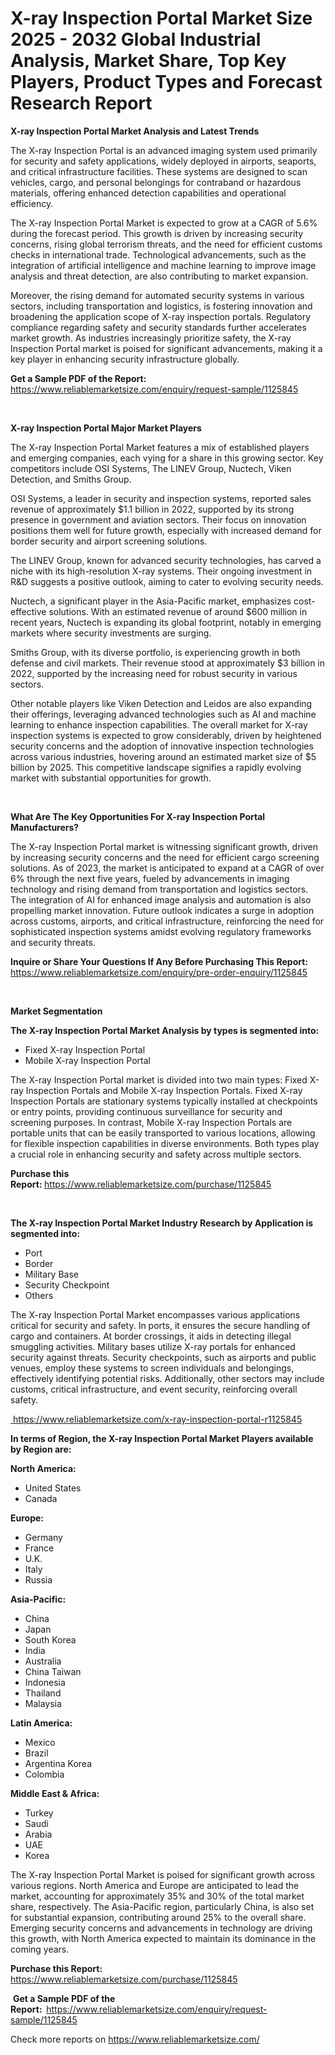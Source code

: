 <p><h1>X-ray Inspection Portal Market Size 2025 - 2032 Global Industrial Analysis, Market Share, Top Key Players, Product Types and Forecast Research Report</h1></p><p><strong>X-ray Inspection Portal Market Analysis and Latest Trends</strong></p>
<p><p>The X-ray Inspection Portal is an advanced imaging system used primarily for security and safety applications, widely deployed in airports, seaports, and critical infrastructure facilities. These systems are designed to scan vehicles, cargo, and personal belongings for contraband or hazardous materials, offering enhanced detection capabilities and operational efficiency. </p><p>The X-ray Inspection Portal Market is expected to grow at a CAGR of 5.6% during the forecast period. This growth is driven by increasing security concerns, rising global terrorism threats, and the need for efficient customs checks in international trade. Technological advancements, such as the integration of artificial intelligence and machine learning to improve image analysis and threat detection, are also contributing to market expansion.</p><p>Moreover, the rising demand for automated security systems in various sectors, including transportation and logistics, is fostering innovation and broadening the application scope of X-ray inspection portals. Regulatory compliance regarding safety and security standards further accelerates market growth. As industries increasingly prioritize safety, the X-ray Inspection Portal market is poised for significant advancements, making it a key player in enhancing security infrastructure globally.</p></p>
<p><strong>Get a Sample PDF of the Report:&nbsp;</strong> <a href="https://www.reliablemarketsize.com/enquiry/request-sample/1125845?utm_campaign=3367&utm_medium=2&utm_source=Github&utm_content=ia&utm_term=11042025&utm_id=x-ray-inspection-portal">https://www.reliablemarketsize.com/enquiry/request-sample/1125845</a></p>
<p>&nbsp;</p>
<p><strong>X-ray Inspection Portal Major Market Players</strong></p>
<p><p>The X-ray Inspection Portal Market features a mix of established players and emerging companies, each vying for a share in this growing sector. Key competitors include OSI Systems, The LINEV Group, Nuctech, Viken Detection, and Smiths Group. </p><p>OSI Systems, a leader in security and inspection systems, reported sales revenue of approximately $1.1 billion in 2022, supported by its strong presence in government and aviation sectors. Their focus on innovation positions them well for future growth, especially with increased demand for border security and airport screening solutions.</p><p>The LINEV Group, known for advanced security technologies, has carved a niche with its high-resolution X-ray systems. Their ongoing investment in R&D suggests a positive outlook, aiming to cater to evolving security needs.</p><p>Nuctech, a significant player in the Asia-Pacific market, emphasizes cost-effective solutions. With an estimated revenue of around $600 million in recent years, Nuctech is expanding its global footprint, notably in emerging markets where security investments are surging.</p><p>Smiths Group, with its diverse portfolio, is experiencing growth in both defense and civil markets. Their revenue stood at approximately $3 billion in 2022, supported by the increasing need for robust security in various sectors.</p><p>Other notable players like Viken Detection and Leidos are also expanding their offerings, leveraging advanced technologies such as AI and machine learning to enhance inspection capabilities. The overall market for X-ray inspection systems is expected to grow considerably, driven by heightened security concerns and the adoption of innovative inspection technologies across various industries, hovering around an estimated market size of $5 billion by 2025. This competitive landscape signifies a rapidly evolving market with substantial opportunities for growth.</p></p>
<p>&nbsp;</p>
<p><strong>What Are The Key Opportunities For X-ray Inspection Portal Manufacturers?</strong></p>
<p><p>The X-ray Inspection Portal market is witnessing significant growth, driven by increasing security concerns and the need for efficient cargo screening solutions. As of 2023, the market is anticipated to expand at a CAGR of over 6% through the next five years, fueled by advancements in imaging technology and rising demand from transportation and logistics sectors. The integration of AI for enhanced image analysis and automation is also propelling market innovation. Future outlook indicates a surge in adoption across customs, airports, and critical infrastructure, reinforcing the need for sophisticated inspection systems amidst evolving regulatory frameworks and security threats.</p></p>
<p><strong>Inquire or Share Your Questions If Any Before Purchasing This Report:</strong> <a href="https://www.reliablemarketsize.com/enquiry/pre-order-enquiry/1125845?utm_campaign=3367&utm_medium=2&utm_source=Github&utm_content=ia&utm_term=11042025&utm_id=x-ray-inspection-portal">https://www.reliablemarketsize.com/enquiry/pre-order-enquiry/1125845</a></p>
<p>&nbsp;</p>
<p><strong>Market Segmentation</strong></p>
<p><strong>The X-ray Inspection Portal Market Analysis by types is segmented into:</strong></p>
<p><ul><li>Fixed X-ray Inspection Portal</li><li>Mobile X-ray Inspection Portal</li></ul></p>
<p><p>The X-ray Inspection Portal market is divided into two main types: Fixed X-ray Inspection Portals and Mobile X-ray Inspection Portals. Fixed X-ray Inspection Portals are stationary systems typically installed at checkpoints or entry points, providing continuous surveillance for security and screening purposes. In contrast, Mobile X-ray Inspection Portals are portable units that can be easily transported to various locations, allowing for flexible inspection capabilities in diverse environments. Both types play a crucial role in enhancing security and safety across multiple sectors.</p></p>
<p><strong>Purchase this Report:&nbsp;</strong><a href="https://www.reliablemarketsize.com/purchase/1125845?utm_campaign=3367&utm_medium=2&utm_source=Github&utm_content=ia&utm_term=11042025&utm_id=x-ray-inspection-portal">https://www.reliablemarketsize.com/purchase/1125845</a></p>
<p>&nbsp;</p>
<p><strong>The X-ray Inspection Portal Market Industry Research by Application is segmented into:</strong></p>
<p><ul><li>Port</li><li>Border</li><li>Military Base</li><li>Security Checkpoint</li><li>Others</li></ul></p>
<p><p>The X-ray Inspection Portal Market encompasses various applications critical for security and safety. In ports, it ensures the secure handling of cargo and containers. At border crossings, it aids in detecting illegal smuggling activities. Military bases utilize X-ray portals for enhanced security against threats. Security checkpoints, such as airports and public venues, employ these systems to screen individuals and belongings, effectively identifying potential risks. Additionally, other sectors may include customs, critical infrastructure, and event security, reinforcing overall safety.</p></p>
<p><a href="https://www.reliablemarketsize.com/x-ray-inspection-portal-r1125845?utm_campaign=3367&utm_medium=2&utm_source=Github&utm_content=ia&utm_term=11042025&utm_id=x-ray-inspection-portal">&nbsp;https://www.reliablemarketsize.com/x-ray-inspection-portal-r1125845</a></p>
<p><strong>In terms of Region, the X-ray Inspection Portal Market Players available by Region are:</strong></p>
<p>
    <p> <strong> North America: </strong>
        <ul>
            <li>United States</li>
            <li>Canada</li>
        </ul>
        </p> 
    <p> <strong> Europe: </strong>
        <ul>
            <li>Germany</li>
            <li>France</li>
            <li>U.K.</li>
            <li>Italy</li>
            <li>Russia</li>
        </ul>
        </p> 
    <p> <strong> Asia-Pacific: </strong>
        <ul>
            <li>China</li>
            <li>Japan</li>
            <li>South Korea</li>
            <li>India</li>
            <li>Australia</li>
            <li>China Taiwan</li>
            <li>Indonesia</li>
            <li>Thailand</li>
            <li>Malaysia</li>
        </ul>
        </p> 
    <p> <strong> Latin America: </strong>
        <ul>
            <li>Mexico</li>
            <li>Brazil</li>
            <li>Argentina Korea</li>
            <li>Colombia</li>
        </ul>
        </p> 
    <p> <strong> Middle East & Africa: </strong>
        <ul>
            <li>Turkey</li>
            <li>Saudi</li>
            <li>Arabia</li>
            <li>UAE</li>
            <li>Korea</li>
        </ul>
    </p>
    </p>
<p><p>The X-ray Inspection Portal Market is poised for significant growth across various regions. North America and Europe are anticipated to lead the market, accounting for approximately 35% and 30% of the total market share, respectively. The Asia-Pacific region, particularly China, is also set for substantial expansion, contributing around 25% to the overall share. Emerging security concerns and advancements in technology are driving this growth, with North America expected to maintain its dominance in the coming years.</p></p>
<p><strong>Purchase this Report: </strong><a href="https://www.reliablemarketsize.com/purchase/1125845?utm_campaign=3367&utm_medium=2&utm_source=Github&utm_content=ia&utm_term=11042025&utm_id=x-ray-inspection-portal">https://www.reliablemarketsize.com/purchase/1125845</a></p>
<p>&nbsp;<strong>Get a Sample PDF of the Report:&nbsp;&nbsp;</strong><a href="https://www.reliablemarketsize.com/enquiry/request-sample/1125845?utm_campaign=3367&utm_medium=2&utm_source=Github&utm_content=ia&utm_term=11042025&utm_id=x-ray-inspection-portal">https://www.reliablemarketsize.com/enquiry/request-sample/1125845</a></p>
<p><strong></strong></p>
<p>Check more reports on <a href="https://www.reliablemarketsize.com/?utm_campaign=3367&utm_medium=2&utm_source=Github&utm_content=ia&utm_term=11042025&utm_id=x-ray-inspection-portal">https://www.reliablemarketsize.com/</a></p>